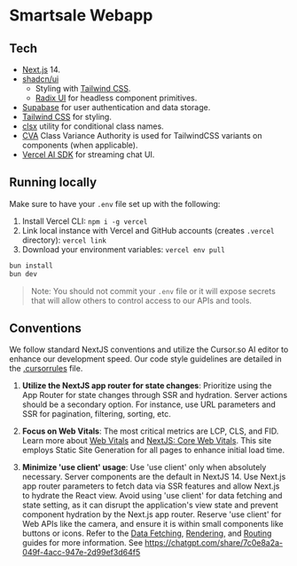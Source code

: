 # Smartsale Webapp

## Tech

- [Next.js](https://nextjs.org) 14.
- [shadcn/ui](https://ui.shadcn.com)
  - Styling with [Tailwind CSS](https://tailwindcss.com).
  - [Radix UI](https://radix-ui.com) for headless component primitives.
- [Supabase](https://supabase.io) for user authentication and data storage.
- [Tailwind CSS](https://tailwindcss.com) for styling.
- [clsx](https://github.com/lukeed/clsx) utility for conditional class names.
- [CVA](https://cva.style/docs) Class Variance Authority is used for TailwindCSS variants on components (when applicable).
- [Vercel AI SDK](https://sdk.vercel.ai/docs) for streaming chat UI.

## Running locally

Make sure to have your `.env` file set up with the following:

1. Install Vercel CLI: `npm i -g vercel`
2. Link local instance with Vercel and GitHub accounts (creates `.vercel` directory): `vercel link`
3. Download your environment variables: `vercel env pull`

```bash
bun install
bun dev
```

> Note: You should not commit your `.env` file or it will expose secrets that will allow others to control access to our APIs and tools.

## Conventions

We follow standard NextJS conventions and utilize the Cursor.so AI editor to enhance our development speed. Our code style guidelines are detailed in the [.cursorrules](./.cursorrules) file.

1. **Utilize the NextJS app router for state changes**: Prioritize using the App Router for state changes through SSR and hydration. Server actions should be a secondary option. For instance, use URL parameters and SSR for pagination, filtering, sorting, etc.

2. **Focus on Web Vitals**: The most critical metrics are LCP, CLS, and FID. Learn more about [Web Vitals](https://web.dev/articles/vitals) and [NextJS: Core Web Vitals](https://nextjs.org/learn-pages-router/seo/web-performance). This site employs Static Site Generation for all pages to enhance initial load time.

3. **Minimize 'use client' usage**: Use 'use client' only when absolutely necessary. Server components are the default in NextJS 14. Use Next.js app router parameters to fetch data via SSR features and allow Next.js to hydrate the React view. Avoid using 'use client' for data fetching and state setting, as it can disrupt the application's view state and prevent component hydration by the Next.js app router. Reserve 'use client' for Web APIs like the camera, and ensure it is within small components like buttons or icons. Refer to the [Data Fetching](https://nextjs.org/docs/app/building-your-application/data-fetching/patterns), [Rendering](https://nextjs.org/docs/app/building-your-application/rendering), and [Routing](https://nextjs.org/docs/app/building-your-application/routing) guides for more information. See https://chatgpt.com/share/7c0e8a2a-049f-4acc-947e-2d99ef3d64f5
